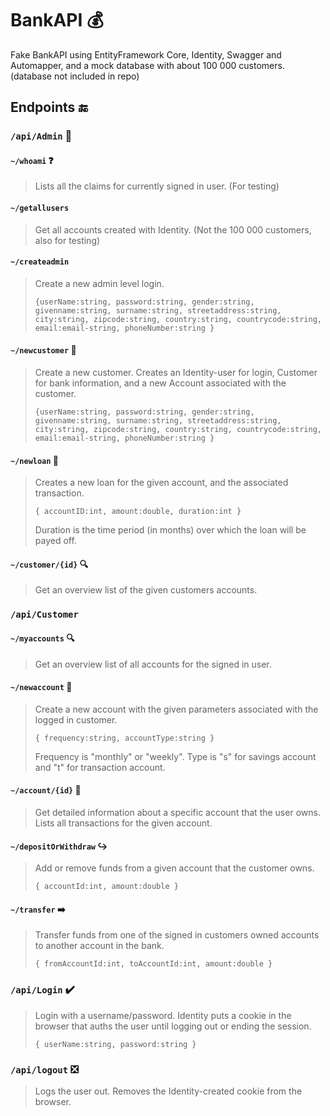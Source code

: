 # BankAPI  💰

 Fake BankAPI using EntityFramework Core, Identity, Swagger and Automapper, and a mock database with about 100 000 customers. (database not included in repo)

## Endpoints  🔚

### `/api/Admin` 👮


#### `~/whoami` ❓

> Lists all the claims for currently signed in user. (For testing)


#### `~/getallusers`

> Get all accounts created with Identity. (Not the 100 000 customers, also for testing)


#### `~/createadmin`

> Create a new admin level login.
>
>  `{userName:string, password:string, gender:string, givenname:string, surname:string, streetaddress:string, city:string, zipcode:string, country:string, countrycode:string, email:email-string, phoneNumber:string }`


#### `~/newcustomer` 🧒

> Create a new customer. Creates an Identity-user for login, Customer for bank information, and a new Account associated with the customer.
>
>  `{userName:string, password:string, gender:string, givenname:string, surname:string, streetaddress:string, city:string, zipcode:string, country:string, countrycode:string, email:email-string, phoneNumber:string }`


#### `~/newloan` 💸

> Creates a new loan for the given account, and the associated transaction.
>
> `{ accountID:int, amount:double, duration:int }`
>
>  Duration is the time period (in months) over which the loan will be payed off.


#### `~/customer/{id}` 🔍

> Get an overview list of the given customers accounts.


### `/api/Customer`


#### `~/myaccounts` 🔍

> Get an overview list of all accounts for the signed in user.


#### `~/newaccount` 🤑

> Create a new account with the given parameters associated with the logged in customer.
>
>  `{ frequency:string, accountType:string }`
>
> Frequency is "monthly" or "weekly". Type is "s" for savings account and "t" for transaction account.


#### `~/account/{id}` 🔎

> Get detailed information about a specific account that the user owns. Lists all transactions for the given account.


 #### `~/depositOrWithdraw` ↪️

> Add or remove funds from a given account that the customer owns.
>
>  `{ accountId:int, amount:double }`


#### `~/transfer` ➡️

> Transfer funds from one of the signed in customers owned accounts to another account in the bank.
>
>  `{ fromAccountId:int, toAccountId:int, amount:double }`


### `/api/Login` ✔️

> Login with a username/password. Identity puts a cookie in the browser that auths the user until logging out or ending the session.
>
>  `{ userName:string, password:string }`


### `/api/logout` ❎

> Logs the user out. Removes the Identity-created cookie from the browser.
